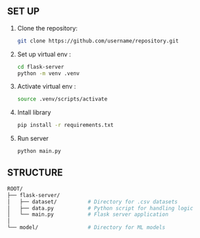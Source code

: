 ## **SET UP**

1. Clone the repository:

   ```bash
   git clone https://github.com/username/repository.git
   ```

2. Set up virtual env :

   ```bash
   cd flask-server
   python -m venv .venv
   ```

3. Activate virtual env :

   ```bash
   source .venv/scripts/activate
   ```

4. Intall library

   ```bash
   pip install -r requirements.txt
   ```

5. Run server

   ```bash
   python main.py
   ```

## **STRUCTURE**

```bash
ROOT/
├── flask-server/
│   ├── dataset/          # Directory for .csv datasets
│   ├── data.py           # Python script for handling logic
│   └── main.py           # Flask server application
│
└── model/                # Directory for ML models
```
